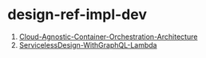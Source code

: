 # design-ref-impl-dev
1. [Cloud-Agnostic-Container-Orchestration-Architecture](https://github.com/cloudshare360/design-ref-impl-dev/tree/main/Cloud-Agnostic-Container-Orchestration-Architecture)
2. [ServicelessDesign-WithGraphQL-Lambda](https://github.com/cloudshare360/design-ref-impl-dev/blob/main/ServicelessDesign-WithGraphQL-Lambda/Serverless-Application-Architecture-Enchaning-OpenSearchCapabilities.md)

